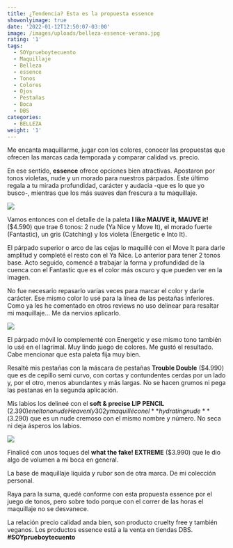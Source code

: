```yaml
---
title: ¿Tendencia? Esta es la propuesta essence
showonlyimage: true
date: '2022-01-12T12:50:07-03:00'
image: /images/uploads/belleza-essence-verano.jpg
rating: '1'
tags:
  - SOYprueboytecuento
  - Maquillaje
  - Belleza
  - essence
  - Tonos
  - Colores
  - Ojos
  - Pestañas
  - Boca
  - DBS
categories:
  - BELLEZA
weight: '1'
---
```

Me encanta maquillarme, jugar con los colores, conocer las propuestas que ofrecen las marcas cada temporada y comparar calidad vs. precio.

<!--more-->

En ese sentido, **essence** ofrece opciones bien atractivas. Apostaron por tonos violetas, nude y un morado para nuestros párpados. Este último regala a tu mirada profundidad, carácter y audacia -que es lo que yo busco-, mientras que los más suaves dan frescura a tu maquillaje.



![](/images/uploads/belleza-essence-verano.jpg)

Vamos entonces con el detalle de la paleta **I like MAUVE it, MAUVE it!** ($4.590) que trae 6 tonos: 2 nude (Ya Nice y Move It), el morado fuerte (Fantastic), un gris (Catching) y los violeta (Energetic e Into It).



El párpado superior o arco de las cejas lo maquillé con el Move It para darle amplitud y completé el resto con el Ya Nice. Lo anterior para tener 2 tonos base. Acto seguido, comencé a trabajar la forma y profundidad de la cuenca con el Fantastic que es el color más oscuro y que pueden ver en la imagen. 



No fue necesario repasarlo varias veces para marcar el color y darle carácter. Ese mismo color lo usé para la línea de las pestañas inferiores. Como ya les he comentado en otros reviews no uso delinear para resaltar mi maquillaje… Me da nervios aplicarlo.



![](/images/uploads/belleza-essence-verano2.jpg)

El párpado móvil lo complementé con Energetic y ese mismo tono también lo usé en el lagrimal. Muy lindo juego de colores. Me gustó el resultado. Cabe mencionar que esta paleta fija muy bien. 



Resalté mis pestañas con la máscara de pestañas **Trouble Double** ($4.990) que es de cepillo semi curvo, con cortas y contundentes cerdas por un lado y, por el otro, menos abundantes y más largas. No se hacen grumos ni pega las pestanas en la segunda aplicación.



Mis labios los delineé con el **soft & precise LIP PENCIL** ($2.390) en el tono nude Heavenly  302 y maquillé con el **hydrating nude** ($3.290) que es un nude cremoso con el mismo nombre y número. No seca ni deja ásperos los labios. 



![](/images/uploads/belleza-essnce-verano3.jpg)

Finalicé con unos toques del **what the fake! EXTREME** ($3.990) que le dio algo de volumen a mi boca en general.



La base de maquillaje líquida y rubor son de otra marca. De mi colección personal.



Raya para la suma, quedé conforme con esta propuesta essence por el juego de tonos, pero sobre todo porque con el correr de las horas el maquillaje no se desvanece. 



La relación precio calidad anda bien, son producto cruelty free y también veganos. Los productos essence está a la venta en tiendas DBS. **\#SOYprueboytecuento**
